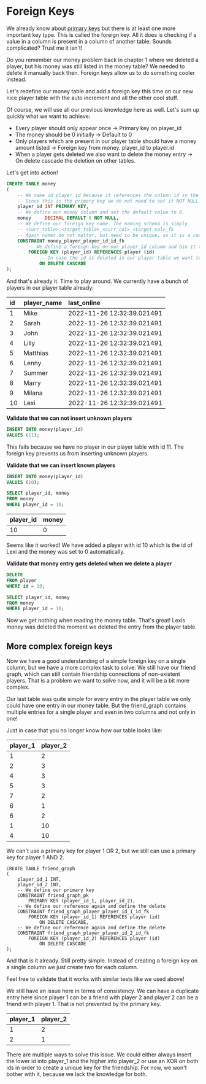 # Foreign Keys

We already know about [primary keys](dev/private/java/!tutorial/basicsql-pages/docs/en/03/data_consistency/primary_keys.md) but there is at least one more important key type. This is
called the foreign key. All it does is checking if a value in a column is present in a column of another table.
Sounds complicated? Trust me it isn't!

Do you remember our money problem back in chapter 1 where we deleted a player, but his money was still listed in the
money table? We needed to delete it manually back then. Foreign keys allow us to do something cooler instead.

Let's redefine our money table and add a foreign key this time on our new nice player table with the auto increment
and all the other cool stuff.

Of course, we will use all our previous knowledge here as well. Let's sum up quickly what we want to achieve:

- Every player should only appear once -> Primary key on player_id
- The money should be 0 initially -> Default to 0
- Only players which are present in our player table should have a money amount listed -> Foreign key from money.
  player_id to player.id
- When a player gets deleted we also want to delete the money entry -> On delete cascade the deletion on other tables.

Let's get into action!

```sql
CREATE TABLE money
(
    -- We name id player_id because it references the column id in the player table.
    -- Since this is the primary key we do not need to set it NOT NULL
    player_id INT PRIMARY KEY,
    -- We define our money column and set the default value to 0.
    money     DECIMAL DEFAULT 0 NOT NULL,
    -- We define our foreign key name. The naming schema is simply 
    -- <curr_table>_<target_table>_<curr_col>_<target_col>_fk
    -- Again names do not matter, but need to be unique, so it is a common practice to name them like this.
    CONSTRAINT money_player_player_id_id_fk
        -- We define a foreign key on our player_id column and bin it to the id column of the player table.
        FOREIGN KEY (player_id) REFERENCES player (id)
            -- In case the id is deleted in our player table we want to delete
            ON DELETE CASCADE
);
```

And that's already it. Time to play around. We currently have a bunch of players in our player table already:

| id  | player\_name | last\_online               |
|:----|:-------------|:---------------------------|
| 1   | Mike         | 2022-11-26 12:32:39.021491 |
| 2   | Sarah        | 2022-11-26 12:32:39.021491 |
| 3   | John         | 2022-11-26 12:32:39.021491 |
| 4   | Lilly        | 2022-11-26 12:32:39.021491 |
| 5   | Matthias     | 2022-11-26 12:32:39.021491 |
| 6   | Lenny        | 2022-11-26 12:32:39.021491 |
| 7   | Summer       | 2022-11-26 12:32:39.021491 |
| 8   | Marry        | 2022-11-26 12:32:39.021491 |
| 9   | Milana       | 2022-11-26 12:32:39.021491 |
| 10  | Lexi         | 2022-11-26 12:32:39.021491 |

**Validate that we can not insert unknown players**

```sql
INSERT INTO money(player_id)
VALUES (11);
```

This fails because we have no player in our player table with id 11. The foreign key prevents us from inserting
unknown players.

**Validate that we can insert known players**

```sql
INSERT INTO money(player_id)
VALUES (10);

SELECT player_id, money
FROM money
WHERE player_id = 10;
```

| player\_id | money |
|:-----------|:------|
| 10         | 0     |

Seems like it worked! We have added a player with id 10 which is the id of Lexi and the money was set to 0
automatically.

**Validate that money entry gets deleted when we delete a player**

```sql
DELETE
FROM player
WHERE id = 10;

SELECT player_id, money
FROM money
WHERE player_id = 10;
```

Now we get nothing when reading the money table. That's great! Lexis money was deleted the moment we deleted the
entry from the player table.

## More complex foreign keys

Now we have a good understanding of a simple foreign key on a single column, but we have a more complex task to
solve. We still have our friend graph, which can still contain friendship connections of non-existent players. That
is a problem we want to solve now, and it will be a bit more complex.

Our last table was quite simple for every entry in the player table we only could have one entry in our money table.
But the friend_graph contains multiple entries for a single player and even in two columns and not only in one!

Just in case that you no longer know how our table looks like:

| player\_1 | player\_2 |
|:----------|:----------|
| 1         | 2         |
| 2         | 3         |
| 4         | 3         |
| 5         | 3         |
| 7         | 2         |
| 6         | 1         |
| 6         | 2         |
| 1         | 10        |
| 4         | 10        |

We can't use a primary key for player 1 OR 2, but we still can use a primary key for player 1 AND 2.

```postgresql
CREATE TABLE friend_graph
(
    player_id_1 INT,
    player_id_2 INT,
    -- We define our primary key
    CONSTRAINT friend_graph_pk
        PRIMARY KEY (player_id_1, player_id_2),
    -- We define our reference again and define the delete
    CONSTRAINT friend_graph_player_player_id_1_id_fk
        FOREIGN KEY (player_id_1) REFERENCES player (id)
            ON DELETE CASCADE,
    -- We define our reference again and define the delete
    CONSTRAINT friend_graph_player_player_id_2_id_fk
        FOREIGN KEY (player_id_2) REFERENCES player (id)
            ON DELETE CASCADE
);
```

And that is it already. Still pretty simple. Instead of creating a foreign key on a single column we just create two
for each column.

Feel free to validate that it works with similar tests like we used above!

We still have an issue here in terms of consistency. We can have a duplicate entry here since player 1 can be
a friend with player 2 and player 2 can be a friend with player 1. That is not prevented by the primary key.

| player\_1 | player\_2 |
|:----------|:----------|
| 1         | 2         |
| 2         | 1         |

There are multiple ways to solve this issue. We could either always insert the lower id into player_1 and the higher
into player_2 or use an XOR on both ids in order to create a unique key for the friendship. For now, we won't bother
with it, because we lack the knowledge for both.
